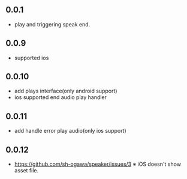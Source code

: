 ## 0.0.1

* play and triggering speak end.

## 0.0.9
* supported ios

## 0.0.10
* add plays interface(only android support)
* ios supported end audio play handler

## 0.0.11
* add handle error play audio(only ios support)

## 0.0.12
* https://github.com/sh-ogawa/speaker/issues/3
※ iOS doesn't show asset file.